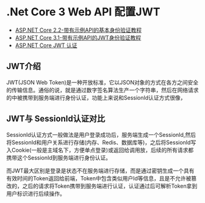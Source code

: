 ﻿# .Net Core 3 Web API 配置JWT

- [ASP.NET Core 2.2-带有示例API的基本身份验证教程](https://jasonwatmore.com/post/2018/09/08/aspnet-core-21-basic-authentication-tutorial-with-example-api)
- [ASP.NET Core 3.1-带有示例API的JWT身份验证教程](https://jasonwatmore.com/post/2019/10/11/aspnet-core-3-jwt-authentication-tutorial-with-example-api#authorize-attribute-cs)
- [ASP.NET Core JWT 认证](https://beckjin.com/2019/03/24/aspnet-jwt/)
## JWT介绍
JWT(JSON Web Token)是一种开放标准，它以JSON对象的方式在各方之间安全的传输信息。通俗的说，就是通过数字签名算法生产一个字符串，然后在网络请求的中被携带到服务端进行身份认证，功能上来说和SessionId认证方式很像，

## JWT与 SessionId认证对比

SessionId认证方式一般做法是用户登录成功后，服务端生成一个SessionId,然后将SessionId和用户关系进行存储(内存、Redis、数据库等)，之后将SessionId写入Cookie(一般是主域名下，方便单点登录)或返回给调用放，后续的所有请求都携带这个SessionId到服务端进行身份认证。

而JWT最大区别是登录是状态不在服务端进行存储，而是通过密钥生成一个具有有效时间的Token返回给前端，Token中包含类似用户Id等信息，且是不允许被篡改的，之后的请求将Token携带到服务端进行认证，认证通过后可解析Token拿到用户标识进行后续操作。

